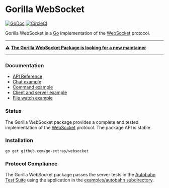 # Gorilla WebSocket

[![GoDoc](https://godoc.org/github.com/go-extras/websocket?status.svg)](https://godoc.org/github.com/go-extras/websocket)
[![CircleCI](https://circleci.com/gh/gorilla/websocket.svg?style=svg)](https://circleci.com/gh/gorilla/websocket)

Gorilla WebSocket is a [Go](http://golang.org/) implementation of the
[WebSocket](http://www.rfc-editor.org/rfc/rfc6455.txt) protocol.


---

⚠️ **[The Gorilla WebSocket Package is looking for a new maintainer](https://github.com/go-extras/websocket/issues/370)**

---

### Documentation

* [API Reference](https://pkg.go.dev/github.com/go-extras/websocket?tab=doc)
* [Chat example](https://github.com/go-extras/websocket/tree/master/examples/chat)
* [Command example](https://github.com/go-extras/websocket/tree/master/examples/command)
* [Client and server example](https://github.com/go-extras/websocket/tree/master/examples/echo)
* [File watch example](https://github.com/go-extras/websocket/tree/master/examples/filewatch)

### Status

The Gorilla WebSocket package provides a complete and tested implementation of
the [WebSocket](http://www.rfc-editor.org/rfc/rfc6455.txt) protocol. The
package API is stable.

### Installation

    go get github.com/go-extras/websocket

### Protocol Compliance

The Gorilla WebSocket package passes the server tests in the [Autobahn Test
Suite](https://github.com/crossbario/autobahn-testsuite) using the application in the [examples/autobahn
subdirectory](https://github.com/go-extras/websocket/tree/master/examples/autobahn).

